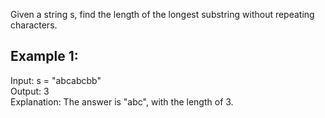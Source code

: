 Given a string s, find the length of the longest substring without repeating characters.<br />

 
<h2>
Example 1:
</h2>
Input: s = "abcabcbb"<br />
Output: 3<br />
Explanation: The answer is "abc", with the length of 3.<br />
